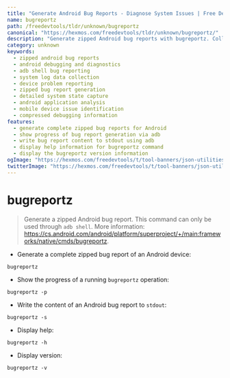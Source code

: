 ```yaml
---
title: "Generate Android Bug Reports - Diagnose System Issues | Free DevTools"
name: bugreportz
path: /freedevtools/tldr/unknown/bugreportz
canonical: "https://hexmos.com/freedevtools/tldr/unknown/bugreportz/"
description: "Generate zipped Android bug reports with bugreportz. Collect system logs, identify device problems, and resolve Android errors. Free online tool, no registration required."
category: unknown
keywords:
  - zipped android bug reports
  - android debugging and diagnostics
  - adb shell bug reporting
  - system log data collection
  - device problem reporting
  - zipped bug report generation
  - detailed system state capture
  - android application analysis
  - mobile device issue identification
  - compressed debugging information
features:
  - generate complete zipped bug reports for Android
  - show progress of bug report generation via adb
  - write bug report content to stdout using adb
  - display help information for bugreportz command
  - display the bugreportz version information
ogImage: "https://hexmos.com/freedevtools/t/tool-banners/json-utilities-banner.png"
twitterImage: "https://hexmos.com/freedevtools/t/tool-banners/json-utilities-banner.png"
---
```


# bugreportz

> Generate a zipped Android bug report.
> This command can only be used through `adb shell`.
> More information: <https://cs.android.com/android/platform/superproject/+/main:frameworks/native/cmds/bugreportz>.

- Generate a complete zipped bug report of an Android device:

`bugreportz`

- Show the progress of a running `bugreportz` operation:

`bugreportz -p`

- Write the content of an Android bug report to `stdout`:

`bugreportz -s`

- Display help:

`bugreportz -h`

- Display version:

`bugreportz -v`
